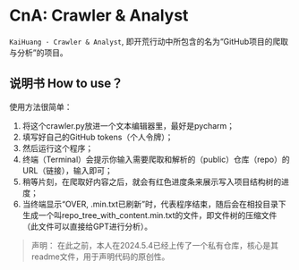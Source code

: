 # CnA: Crawler & Analyst
`KaiHuang · Crawler & Analyst`, 即开荒行动中所包含的名为“GitHub项目的爬取与分析”的项目。

## 说明书 How to use？
使用方法很简单：

1. 将这个crawler.py放进一个文本编辑器里，最好是pycharm；
2. 填写好自己的GitHub tokens（个人令牌）；
3. 然后运行这个程序；
4. 终端（Terminal）会提示你输入需要爬取和解析的（public）仓库（repo）的URL（链接），输入即可；
5. 稍等片刻，在爬取好内容之后，就会有红色进度条来展示写入项目结构树的进度；
6. 当终端显示“OVER, .min.txt已刷新”时，代表程序结束，随后会在相投目录下生成一个叫repo_tree_with_content.min.txt的文件，即文件树的压缩文件（此文件可以直接给GPT进行分析）。


> 声明：
> 在此之前，本人在2024.5.4已经上传了一个私有仓库，核心是其readme文件，用于声明代码的原创性。
